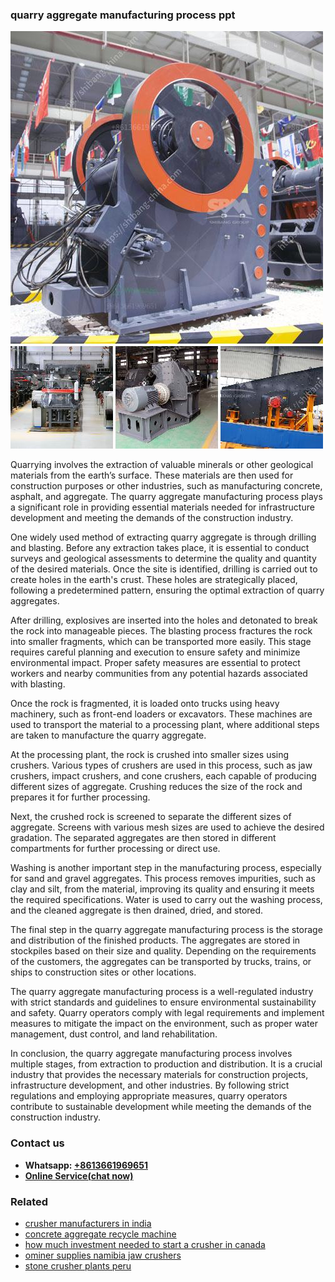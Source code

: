 <h3>quarry aggregate manufacturing process ppt</h3><img src='1708322848.jpg' alt=''><p>Quarrying involves the extraction of valuable minerals or other geological materials from the earth’s surface. These materials are then used for construction purposes or other industries, such as manufacturing concrete, asphalt, and aggregate. The quarry aggregate manufacturing process plays a significant role in providing essential materials needed for infrastructure development and meeting the demands of the construction industry.</p><p>One widely used method of extracting quarry aggregate is through drilling and blasting. Before any extraction takes place, it is essential to conduct surveys and geological assessments to determine the quality and quantity of the desired materials. Once the site is identified, drilling is carried out to create holes in the earth's crust. These holes are strategically placed, following a predetermined pattern, ensuring the optimal extraction of quarry aggregates.</p><p>After drilling, explosives are inserted into the holes and detonated to break the rock into manageable pieces. The blasting process fractures the rock into smaller fragments, which can be transported more easily. This stage requires careful planning and execution to ensure safety and minimize environmental impact. Proper safety measures are essential to protect workers and nearby communities from any potential hazards associated with blasting.</p><p>Once the rock is fragmented, it is loaded onto trucks using heavy machinery, such as front-end loaders or excavators. These machines are used to transport the material to a processing plant, where additional steps are taken to manufacture the quarry aggregate.</p><p>At the processing plant, the rock is crushed into smaller sizes using crushers. Various types of crushers are used in this process, such as jaw crushers, impact crushers, and cone crushers, each capable of producing different sizes of aggregate. Crushing reduces the size of the rock and prepares it for further processing.</p><p>Next, the crushed rock is screened to separate the different sizes of aggregate. Screens with various mesh sizes are used to achieve the desired gradation. The separated aggregates are then stored in different compartments for further processing or direct use.</p><p>Washing is another important step in the manufacturing process, especially for sand and gravel aggregates. This process removes impurities, such as clay and silt, from the material, improving its quality and ensuring it meets the required specifications. Water is used to carry out the washing process, and the cleaned aggregate is then drained, dried, and stored.</p><p>The final step in the quarry aggregate manufacturing process is the storage and distribution of the finished products. The aggregates are stored in stockpiles based on their size and quality. Depending on the requirements of the customers, the aggregates can be transported by trucks, trains, or ships to construction sites or other locations.</p><p>The quarry aggregate manufacturing process is a well-regulated industry with strict standards and guidelines to ensure environmental sustainability and safety. Quarry operators comply with legal requirements and implement measures to mitigate the impact on the environment, such as proper water management, dust control, and land rehabilitation.</p><p>In conclusion, the quarry aggregate manufacturing process involves multiple stages, from extraction to production and distribution. It is a crucial industry that provides the necessary materials for construction projects, infrastructure development, and other industries. By following strict regulations and employing appropriate measures, quarry operators contribute to sustainable development while meeting the demands of the construction industry.</p><h3>Contact us</h3><ul><li><strong>Whatsapp:&nbsp;<a href="https://wa.me/8613661969651">+8613661969651</a></strong></li><li><a href="https://swt.shibang-china.com/?git&amp;zhl&amp;quarry aggregate manufacturing process ppt"><strong>Online Service(chat now)</strong></a></li></ul><h3>Related</h3><ul><li><a href='crusher manufacturers in india.md'>crusher manufacturers in india</a></li><li><a href='concrete aggregate recycle machine.md'>concrete aggregate recycle machine</a></li><li><a href='how much investment needed to start a crusher in canada.md'>how much investment needed to start a crusher in canada</a></li><li><a href='ominer supplies namibia jaw crushers.md'>ominer supplies namibia jaw crushers</a></li><li><a href='stone crusher plants peru.md'>stone crusher plants peru</a></li></ul>